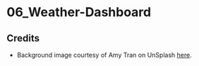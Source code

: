 # 06_Weather-Dashboard

## Credits

- Background image courtesy of Amy Tran on UnSplash [here](https://unsplash.com/@avcreations).
